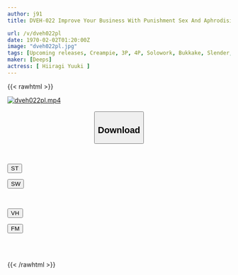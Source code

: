 ```yaml
---
author: j91
title: DVEH-022 Improve Your Business With Punishment Sex And Aphrodisiac Consulting For A Neglectful Girl Who Deals With Modern Tattoos At A Rip-off Conference Cafe! Unlimited Sexual Bukkake! Meat Urinal Cafe Where You Can Also Cum Inside Yuuki Hiiragi

url: /v/dveh022pl
date: 1970-02-02T01:20:00Z
image: "dveh022pl.jpg"
tags: [Upcoming releases, Creampie, 3P, 4P, Solowork, Bukkake, Slender, Drug	]
maker: [Deeps]
actress: [ Hiiragi Yuuki ]
---
```



{{< rawhtml >}}

<div class="video" data-videoid="pending_link.html">
    <a href="javascript:;">
        <img src="/v/dveh022pl/dveh022pl.jpg" width="WIDTH" height="HEIGHT" alt="dveh022pl.mp4" loading="lazy">
    </a>
</div>

<script type="text/javascript" src="https://j91.asia/asset/on-demand-pend.js"></script>

<br>
  <link rel="stylesheet" href="https://j91.asia/asset/bs5.css">
  
  <center>
  <button class="btn btn-primary" type="button" data-bs-toggle="collapse" data-bs-target=".multi-collapse" aria-expanded="false" aria-controls="multiCollapseExample1 multiCollapseExample2"><h2>Download</h2></button></center>
</p>
<div class="row">
  <div class="col">
    <div class="collapse multi-collapse" id="multiCollapseExample1">
      <div class="card card-body">
	      	      <br>
<div class="buttons">  
<p><a href="https://j91.asia/pending_link.html" target="_blank"><button class="btn-hover color-3"><i class="fa fa-download"></i> ST</button></a></p>
<p><a href="https://j91.asia/pending_link.html" target="_blank"><button class="btn-hover color-2"><i class="fa fa-download"></i> SW</button></a></p></div>
    </div>
  </div>
</div>
  <div class="col">
    <div class="collapse multi-collapse" id="multiCollapseExample2">
      <div class="card card-body">
	      <br>
<div class="buttons">
<p><a href="https://j91.asia/pending_link.html" target="_blank"><button class="btn-hover color-9"><i class="fa fa-download"></i> VH</button></a></p>
<p><a href="https://j91.asia/pending_link.html" target="_blank"><button class="btn-hover color-8"><i class="fa fa-download"></i> FM</button></a></p></div>
<br><br>
      </div>
    </div>
  </div>
</div>

{{< /rawhtml >}}